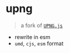 # upng

> a fork of [`UPNG.js`](https://github.com/photopea/UPNG.js)

- rewrite in esm
- `umd`, `cjs`, `esm` format
